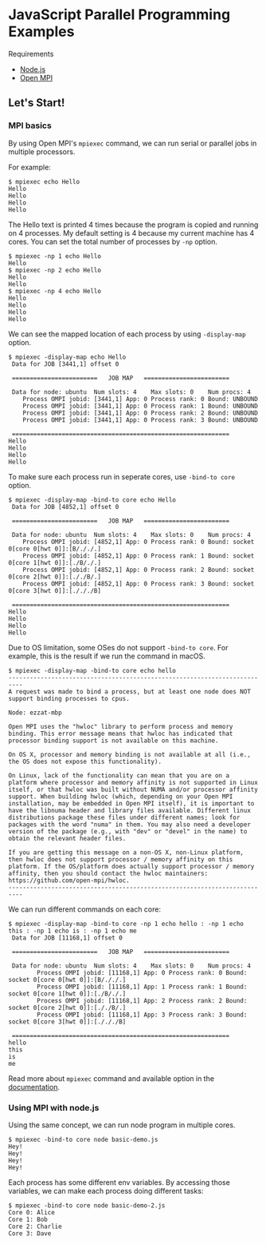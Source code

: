 # JavaScript Parallel Programming Examples

Requirements
 - [Node.js](https://nodejs.org/en/)
 - [Open MPI](https://www.open-mpi.org)

## Let's Start!

### MPI basics

By using Open MPI's `mpiexec` command, we can run serial or parallel jobs in multiple processors.

For example:

```
$ mpiexec echo Hello
Hello
Hello
Hello
Hello
```

The Hello text is printed 4 times because the program is copied and running on 4 processes. My default setting is 4 because my current machine has 4 cores. You can set the total number of processes by `-np` option.

```
$ mpiexec -np 1 echo Hello
Hello
$ mpiexec -np 2 echo Hello
Hello
Hello
$ mpiexec -np 4 echo Hello
Hello
Hello
Hello
Hello
```

We can see the mapped location of each process by using `-display-map` option.

```
$ mpiexec -display-map echo Hello
 Data for JOB [3441,1] offset 0

 ========================   JOB MAP   ========================

 Data for node: ubuntu	Num slots: 4	Max slots: 0	Num procs: 4
 	Process OMPI jobid: [3441,1] App: 0 Process rank: 0 Bound: UNBOUND
 	Process OMPI jobid: [3441,1] App: 0 Process rank: 1 Bound: UNBOUND
 	Process OMPI jobid: [3441,1] App: 0 Process rank: 2 Bound: UNBOUND
 	Process OMPI jobid: [3441,1] App: 0 Process rank: 3 Bound: UNBOUND

 =============================================================
Hello
Hello
Hello
Hello
```

To make sure each process run in seperate cores, use `-bind-to core` option.

```
$ mpiexec -display-map -bind-to core echo Hello
 Data for JOB [4852,1] offset 0

 ========================   JOB MAP   ========================

 Data for node: ubuntu	Num slots: 4	Max slots: 0	Num procs: 4
 	Process OMPI jobid: [4852,1] App: 0 Process rank: 0 Bound: socket 0[core 0[hwt 0]]:[B/././.]
 	Process OMPI jobid: [4852,1] App: 0 Process rank: 1 Bound: socket 0[core 1[hwt 0]]:[./B/./.]
 	Process OMPI jobid: [4852,1] App: 0 Process rank: 2 Bound: socket 0[core 2[hwt 0]]:[././B/.]
 	Process OMPI jobid: [4852,1] App: 0 Process rank: 3 Bound: socket 0[core 3[hwt 0]]:[./././B]

 =============================================================
Hello
Hello
Hello
Hello
```

Due to OS limitation, some OSes do not support `-bind-to core`. For example, this is the result
if we run the command in macOS.

```
$ mpiexec -display-map -bind-to core echo hello
--------------------------------------------------------------------------
A request was made to bind a process, but at least one node does NOT
support binding processes to cpus.

Node: ezzat-mbp

Open MPI uses the "hwloc" library to perform process and memory
binding. This error message means that hwloc has indicated that
processor binding support is not available on this machine.

On OS X, processor and memory binding is not available at all (i.e.,
the OS does not expose this functionality).

On Linux, lack of the functionality can mean that you are on a
platform where processor and memory affinity is not supported in Linux
itself, or that hwloc was built without NUMA and/or processor affinity
support. When building hwloc (which, depending on your Open MPI
installation, may be embedded in Open MPI itself), it is important to
have the libnuma header and library files available. Different linux
distributions package these files under different names; look for
packages with the word "numa" in them. You may also need a developer
version of the package (e.g., with "dev" or "devel" in the name) to
obtain the relevant header files.

If you are getting this message on a non-OS X, non-Linux platform,
then hwloc does not support processor / memory affinity on this
platform. If the OS/platform does actually support processor / memory
affinity, then you should contact the hwloc maintainers:
https://github.com/open-mpi/hwloc.
--------------------------------------------------------------------------
```

We can run different commands on each core:

```
$ mpiexec -display-map -bind-to core -np 1 echo hello : -np 1 echo this : -np 1 echo is : -np 1 echo me
 Data for JOB [11168,1] offset 0

 ========================   JOB MAP   ========================

 Data for node: ubuntu  Num slots: 4    Max slots: 0    Num procs: 4
        Process OMPI jobid: [11168,1] App: 0 Process rank: 0 Bound: socket 0[core 0[hwt 0]]:[B/././.]
        Process OMPI jobid: [11168,1] App: 1 Process rank: 1 Bound: socket 0[core 1[hwt 0]]:[./B/./.]
        Process OMPI jobid: [11168,1] App: 2 Process rank: 2 Bound: socket 0[core 2[hwt 0]]:[././B/.]
        Process OMPI jobid: [11168,1] App: 3 Process rank: 3 Bound: socket 0[core 3[hwt 0]]:[./././B]

 =============================================================
hello
this
is
me
```

Read more about `mpiexec` command and available option in the [documentation](https://www.open-mpi.org/doc/current/man1/mpiexec.1.php).

### Using MPI with node.js

Using the same concept, we can run node program in multiple cores.

```
$ mpiexec -bind-to core node basic-demo.js
Hey!
Hey!
Hey!
Hey!
```

Each process has some different env variables. By accessing those variables, we can make each process doing different tasks:

```
$ mpiexec -bind-to core node basic-demo-2.js
Core 0: Alice
Core 1: Bob
Core 2: Charlie
Core 3: Dave
```